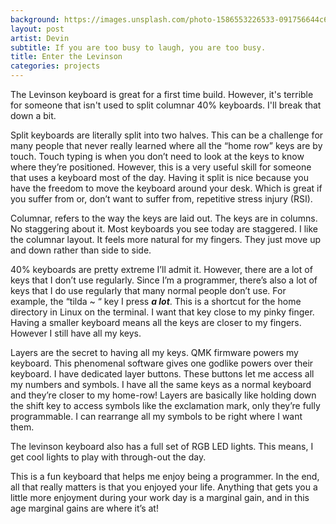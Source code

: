 ```yaml
---
background: https://images.unsplash.com/photo-1586553226533-091756644c6a?ixlib=rb-1.2.1&ixid=eyJhcHBfaWQiOjEyMDd9&auto=format&fit=crop&w=1275&q=80 
layout: post
artist: Devin
subtitle: If you are too busy to laugh, you are too busy.
title: Enter the Levinson
categories: projects
---
```

The Levinson keyboard is great for a first time build. However, it's terrible for someone that isn't used to split columnar 40% keyboards. I'll break that down a bit. 

Split keyboards are literally split into two halves. This can be a challenge for many people that never really learned where all the “home row” keys are by touch. Touch typing is when you don’t need to look at the keys to know where they’re positioned. However, this is a very useful skill for someone that uses a keyboard most of the day. Having it split is nice because you have the freedom to move the keyboard around your desk. Which is great if you suffer from or, don’t want to suffer from, repetitive stress injury (RSI). 

Columnar, refers to the way the keys are laid out. The keys are in columns. No staggering about it. Most keyboards you see today are staggered. I like the columnar layout. It feels more natural for my fingers. They just move up and down rather than side to side.

40% keyboards are pretty extreme I’ll admit it. However, there are a lot of keys that I don’t use regularly. Since I’m a programmer, there’s also a lot of keys that I do use regularly that many normal people don’t use. For example, the “tilda ~ “ key I press ***a lot***. This is a shortcut for the home directory in Linux on the terminal. I want that key close to my pinky finger. Having a smaller keyboard means all the keys are closer to my fingers. However I still have all my keys.

Layers are the secret to having all my keys. QMK firmware powers my keyboard. This phenomenal software gives one godlike powers over their keyboard. I have dedicated layer buttons. These buttons let me access all my numbers and symbols. I have all the same keys as a normal keyboard and they’re closer to my home-row! Layers are basically like holding down the shift key to access symbols like the exclamation mark, only they’re fully programmable. I can rearrange all my symbols to be right where I want them. 

The levinson keyboard also has a full set of RGB LED lights. This means, I get cool lights to play with through-out the day. 

This is a fun keyboard that helps me enjoy being a programmer. In the end, all that really matters is that you enjoyed your life. Anything that gets you a little more enjoyment during your work day is a marginal gain, and in this age marginal gains are where it’s at!

